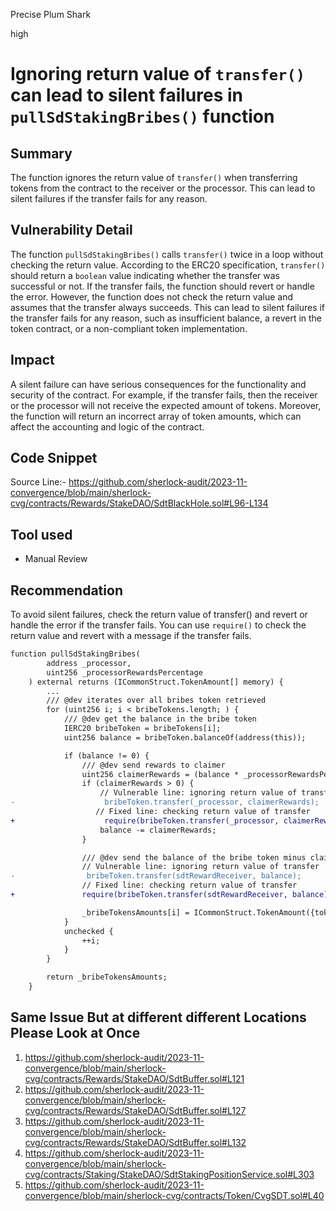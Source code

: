 Precise Plum Shark

high

# Ignoring return value of `transfer()` can lead to silent failures in `pullSdStakingBribes()` function

## Summary
The function ignores the return value of `transfer()` when transferring tokens from the contract to the receiver or the processor. This can lead to silent failures if the transfer fails for any reason.

## Vulnerability Detail
The function `pullSdStakingBribes()` calls `transfer()` twice in a loop without checking the return value. According to the ERC20 specification, `transfer()` should return a `boolean` value indicating whether the transfer was successful or not. If the transfer fails, the function should revert or handle the error. However, the function does not check the return value and assumes that the transfer always succeeds. This can lead to silent failures if the transfer fails for any reason, such as insufficient balance, a revert in the token contract, or a non-compliant token implementation.

## Impact
A silent failure can have serious consequences for the functionality and security of the contract. For example, if the transfer fails, then the receiver or the processor will not receive the expected amount of tokens. Moreover, the function will return an incorrect array of token amounts, which can affect the accounting and logic of the contract.

## Code Snippet
Source Line:- https://github.com/sherlock-audit/2023-11-convergence/blob/main/sherlock-cvg/contracts/Rewards/StakeDAO/SdtBlackHole.sol#L96-L134

## Tool used
- Manual Review

## Recommendation
To avoid silent failures, check the return value of transfer() and revert or handle the error if the transfer fails. You can use `require()` to check the return value and revert with a message if the transfer fails.
```diff
function pullSdStakingBribes(
        address _processor,
        uint256 _processorRewardsPercentage
    ) external returns (ICommonStruct.TokenAmount[] memory) {
        ...
        /// @dev iterates over all bribes token retrieved
        for (uint256 i; i < bribeTokens.length; ) {
            /// @dev get the balance in the bribe token
            IERC20 bribeToken = bribeTokens[i];
            uint256 balance = bribeToken.balanceOf(address(this));

            if (balance != 0) {
                /// @dev send rewards to claimer
                uint256 claimerRewards = (balance * _processorRewardsPercentage) / 100_000;
                if (claimerRewards > 0) {
                    // Vulnerable line: ignoring return value of transfer
-                    bribeToken.transfer(_processor, claimerRewards);
                   // Fixed line: checking return value of transfer
+                    require(bribeToken.transfer(_processor, claimerRewards), "Transfer failed");
                    balance -= claimerRewards;
                }

                /// @dev send the balance of the bribe token minus claimer rewards to the buffer
                // Vulnerable line: ignoring return value of transfer
-                bribeToken.transfer(sdtRewardReceiver, balance);
                // Fixed line: checking return value of transfer
+               require(bribeToken.transfer(sdtRewardReceiver, balance), "Transfer failed");

                _bribeTokensAmounts[i] = ICommonStruct.TokenAmount({token: bribeTokens[i], amount: balance});
            }
            unchecked {
                ++i;
            }
        }

        return _bribeTokensAmounts;
    }

```
## Same Issue But at different different Locations Please Look at Once

1. https://github.com/sherlock-audit/2023-11-convergence/blob/main/sherlock-cvg/contracts/Rewards/StakeDAO/SdtBuffer.sol#L121
2. https://github.com/sherlock-audit/2023-11-convergence/blob/main/sherlock-cvg/contracts/Rewards/StakeDAO/SdtBuffer.sol#L127
3. https://github.com/sherlock-audit/2023-11-convergence/blob/main/sherlock-cvg/contracts/Rewards/StakeDAO/SdtBuffer.sol#L132
4. https://github.com/sherlock-audit/2023-11-convergence/blob/main/sherlock-cvg/contracts/Staking/StakeDAO/SdtStakingPositionService.sol#L303
5. https://github.com/sherlock-audit/2023-11-convergence/blob/main/sherlock-cvg/contracts/Token/CvgSDT.sol#L40